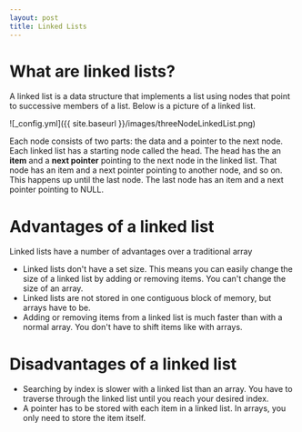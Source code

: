 ```yaml
---
layout: post
title: Linked Lists
---
```


# What are linked lists?

A linked list is a data structure that implements a list using nodes that point to successive members of a list. Below is a picture of a linked list.

![_config.yml]({{ site.baseurl }}/images/threeNodeLinkedList.png)

Each node consists of two parts: the data and a pointer to the next node. Each linked list has a starting node called the head. 
The head has the an **item** and a **next pointer** pointing to the next node in the linked list. 
That node has an item and a next pointer pointing to another node, and so on.
This happens up until the last node. The last node has an item and a next pointer pointing to NULL.

# Advantages of a linked list
Linked lists have a number of advantages over a traditional array
* Linked lists don't have a set size. This means you can easily change the size of a linked list by adding or removing items. You can't change the size of an array.
* Linked lists are not stored in one contiguous block of memory, but arrays have to be.
* Adding or removing items from a linked list is much faster than with a normal array. You don't have to shift items like with arrays.

# Disadvantages of a linked list
* Searching by index is slower with a linked list than an array. You have to traverse through the linked list until you reach your desired index.
* A pointer has to be stored with each item in a linked list. In arrays, you only need to store the item itself.
